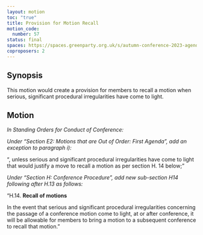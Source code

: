 ```yaml
---
layout: motion
toc: "true"
title: Provision for Motion Recall
motion_code:
  number: 57
status: final
spaces: https://spaces.greenparty.org.uk/s/autumn-conference-2023-agenda-forum/post/post/view?id=11008
coproposers: 2
---
```

## **Synopsis**

This motion would create a provision for members to recall a motion when serious, significant procedural irregularities have come to light.

## **Motion**

*In Standing Orders for Conduct of Conference:*

*Under “Section E2: Motions that are Out of Order: First Agenda”, add an exception to paragraph i):*

“, unless serious and significant procedural irregularities have come to light that would justify a move to recall a motion as per section H. 14 below;”

*Under “Section H: Conference Procedure”, add new sub-section H14 following after H.13 as follows:*

“H.14. **Recall of motions**

In the event that serious and significant procedural irregularities concerning the passage of a conference motion come to light, at or after conference, it will be allowable for members to bring a motion to a subsequent conference to recall that motion.”
